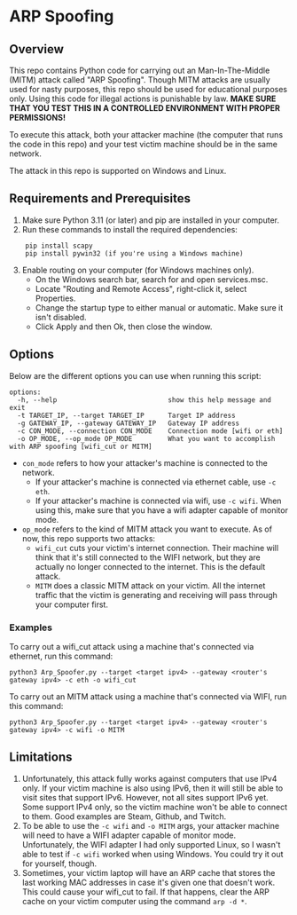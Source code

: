 # ARP Spoofing
## Overview
This repo contains Python code for carrying out an Man-In-The-Middle (MITM) attack called "ARP Spoofing". Though MITM attacks are usually used for nasty purposes, this repo should be used for educational purposes only. Using this code for illegal actions is punishable by law. <strong> MAKE SURE THAT YOU TEST THIS IN A CONTROLLED ENVIRONMENT WITH PROPER PERMISSIONS!</strong> 
<br>

To execute this attack, both your attacker machine (the computer that runs the code in this repo) and your test victim machine should be in the same network. 

The attack in this repo is supported on Windows and Linux.

## Requirements and Prerequisites
1. Make sure Python 3.11 (or later) and pip are installed in your computer.
2. Run these commands to install the required dependencies:
```
    pip install scapy
    pip install pywin32 (if you're using a Windows machine)
```
3. Enable routing on your computer (for Windows machines only). 
    - On the Windows search bar, search for and open services.msc.
    - Locate "Routing and Remote Access", right-click it, select Properties.
    - Change the startup type to either manual or automatic. Make sure it isn't disabled.
    - Click Apply and then Ok, then close the window.

## Options
Below are the different options you can use when running this script:
```
options:
  -h, --help                            show this help message and exit
  -t TARGET_IP, --target TARGET_IP      Target IP address
  -g GATEWAY_IP, --gateway GATEWAY_IP   Gateway IP address
  -c CON_MODE, --connection CON_MODE    Connection mode [wifi or eth]
  -o OP_MODE, --op_mode OP_MODE         What you want to accomplish with ARP spoofing [wifi_cut or MITM]
```
* `con_mode` refers to how your attacker's machine is connected to the network. 
    * If your attacker's machine is connected via ethernet cable, use `-c eth`. 
    * If your attacker's machine is connected via wifi, use `-c wifi`. When using this, make sure that you have a wifi adapter capable of monitor mode.
* `op_mode` refers to the kind of MITM attack you want to execute. As of now, this repo supports two attacks:
     * `wifi_cut` cuts your victim's internet connection. Their machine will think that it's still connected to the WIFI network, but they are actually no longer connected to the internet. This is the default attack.
     * `MITM` does a classic MITM attack on your victim. All the internet traffic that the victim is generating and receiving will pass through your computer first.

### Examples
To carry out a wifi_cut attack using a machine that's connected via ethernet, run this command:
```
python3 Arp_Spoofer.py --target <target ipv4> --gateway <router's gateway ipv4> -c eth -o wifi_cut
```

To carry out an MITM attack using a machine that's connected via WIFI, run this command:
```
python3 Arp_Spoofer.py --target <target ipv4> --gateway <router's gateway ipv4> -c wifi -o MITM
```

## Limitations
1. Unfortunately, this attack fully works against computers that use IPv4 only. If your victim machine is also using IPv6, then it will still be able to visit sites that support IPv6. However, not all sites support IPv6 yet. Some support IPv4 only, so the victim machine won't be able to connect to them. Good examples are Steam, Github, and Twitch.
2. To be able to use the `-c wifi` and `-o MITM` args, your attacker machine will need to have a WIFI adapter capable of monitor mode. Unfortunately, the WIFI adapter I had only supported Linux, so I wasn't able to test if `-c wifi` worked when using Windows. You could try it out for yourself, though.
3. Sometimes, your victim laptop will have an ARP cache that stores the last working MAC addresses in case it's given one that doesn't work. This could cause your wifi_cut to fail. If that happens, clear the ARP cache on your victim computer using the command `arp -d *`.